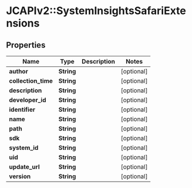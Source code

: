 # JCAPIv2::SystemInsightsSafariExtensions

## Properties
Name | Type | Description | Notes
------------ | ------------- | ------------- | -------------
**author** | **String** |  | [optional] 
**collection_time** | **String** |  | [optional] 
**description** | **String** |  | [optional] 
**developer_id** | **String** |  | [optional] 
**identifier** | **String** |  | [optional] 
**name** | **String** |  | [optional] 
**path** | **String** |  | [optional] 
**sdk** | **String** |  | [optional] 
**system_id** | **String** |  | [optional] 
**uid** | **String** |  | [optional] 
**update_url** | **String** |  | [optional] 
**version** | **String** |  | [optional] 


